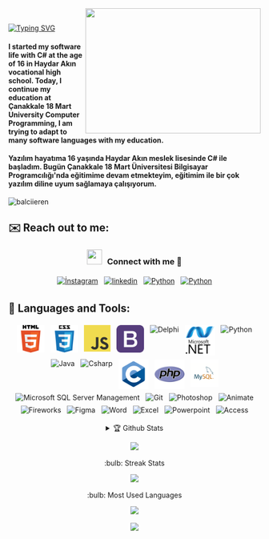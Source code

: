 <img src="https://media0.giphy.com/media/iIqmM5tTjmpOB9mpbn/giphy.gif?cid=ecf05e474qjbh9wfgk14jzjqjd35ytdqz63n5be60b4okg8q&rid=giphy.gif&ct=g" align="right"  width="350" height="250">

<br/>

[![Typing SVG](https://readme-typing-svg.herokuapp.com?font=Fira+Code&size=23&duration=4500&pause=2000&color=635BF7&background=0CFF6600&center=true&lines=Hi%F0%9F%91%8B%2Cthere+I'm+Eren+%7B%F0%9F%98%8E%F0%9F%91%A8%E2%80%8D%F0%9F%92%BB%F0%9F%92%BB%7D)](https://git.io/typing-svg)



#### I started my software life with C# at the age of 16 in Haydar Akın vocational high school. Today, I continue my education at Çanakkale 18 Mart University Computer Programming, I am trying to adapt to many software languages ​​with my education.
#### Yazılım hayatıma 16 yaşında Haydar Akın meslek lisesinde C# ile başladım. Bugün Çanakkale 18 Mart Üniversitesi Bilgisayar Programcılığı'nda eğitimime devam etmekteyim, eğitimim ile bir çok yazılım diline uyum sağlamaya çalışıyorum.

<p align="left"> <img src="https://komarev.com/ghpvc/?username=balciieren&label=Profile%20views&color=0e75b6&style=flat" alt="balciieren" /> </p>

## ✉️ Reach out to me: <h3 align="center" > <img src="https://media.giphy.com/media/iY8CRBdQXODJSCERIr/giphy.gif" width="30" height="30" style="margin-right: 10px;">Connect with me 🤝 </h3>

<p align="center">
<a href="https://www.instagram.com/balciieren/?hl=tr" target="_blank" rel="noopener noreferrer"> <img src="https://seeklogo.com/images/I/instagram-new-2016-logo-D9D42A0AD4-seeklogo.com.png" alt="İnstagram" height="60" style="vertical-align:left; margin:4px"></a>
<a href="https://www.linkedin.com/in/eren-balci-7a96511b0/" target="_blank" rel="noopener noreferrer"> <img src="https://user-images.githubusercontent.com/74072821/123178652-50265280-d490-11eb-9c74-0be10a24cc16.png" alt="linkedin" height="60" style="vertical-align:left; margin:4px"></a>
<a href=https://stackoverflow.com/users/20360476/eren-balci" target="_blank" rel="noopener noreferrer"><img src="https://camo.githubusercontent.com/7b16d6d23db27c61d49dc44b675fa1e8825ab4faed2a9adb300b6c4c8ecd2db3/68747470733a2f2f696d672e69636f6e73382e636f6d2f65787465726e616c2d74616c2d72657669766f2d636f6c6f722d74616c2d72657669766f2f34302f3030303030302f65787465726e616c2d737461636b2d6f766572666c6f772d69732d612d7175657374696f6e2d616e642d616e737765722d736974652d666f722d70726f66657373696f6e616c2d6c6f676f2d636f6c6f722d74616c2d72657669766f2e706e67" alt="Python" height="60" style="vertical-align:left; margin:4px"></a>
<a href="mailto:balciierenn@gmail.com"> <img src="https://user-images.githubusercontent.com/74072821/123174676-2b7aac80-d489-11eb-8717-6573a27a2520.png" alt="Python" height="70" style="vertical-align:left; margin:4px"></a>
</p>

## 🧰 Languages and Tools:

<p align="center">
<img align="top" src="https://raw.githubusercontent.com/github/explore/80688e429a7d4ef2fca1e82350fe8e3517d3494d/topics/html/html.png" alt="Html" height="55" style="vertical-align:top; margin:4px"/>
<img align="top" src="https://raw.githubusercontent.com/github/explore/80688e429a7d4ef2fca1e82350fe8e3517d3494d/topics/css/css.png"alt="Css" height="55" style="vertical-align:top; margin:4px" />
<img align="top" src="https://raw.githubusercontent.com/github/explore/80688e429a7d4ef2fca1e82350fe8e3517d3494d/topics/javascript/javascript.png" alt="Javascript" height="53" style="vertical-align:top; margin:4px"/>
<img align="top" src="https://raw.githubusercontent.com/github/explore/80688e429a7d4ef2fca1e82350fe8e3517d3494d/topics/bootstrap/bootstrap.png" alt="Bootstrap" height="55" style="vertical-align:top; margin:4px"/>
<img align="top" src="https://upload.wikimedia.org/wikipedia/en/thumb/b/b2/Embarcadero_Delphi_10.4_Sydney_Product_Logo_and_Icon.svg/1200px-Embarcadero_Delphi_10.4_Sydney_Product_Logo_and_Icon.svg.png" alt="Delphi" height="55" style="vertical-align:top; margin:4px"/>
<img align="top" src="https://raw.githubusercontent.com/devicons/devicon/master/icons/dot-net/dot-net-original-wordmark.svg"height="60" alt=".Net" style="vertical-align:top; margin:4px"/>
<img align="top" src="https://raw.githubusercontent.com/jmnote/z-icons/master/svg/python.svg" height="55" alt="Python" style="vertical-align:top; margin:4px"/>
<img align="top" src="https://raw.githubusercontent.com/jmnote/z-icons/master/svg/java.svg" height="55" alt="Java" style="vertical-align:top; margin:4px"/>
<img align="top" src="https://raw.githubusercontent.com/jmnote/z-icons/master/svg/csharp.svg" alt="Csharp" height="60" style="vertical-align:top; margin:4px"/>
<img align="top" src="https://raw.githubusercontent.com/github/explore/f3e22f0dca2be955676bc70d6214b95b13354ee8/topics/c/c.png" alt="C" height="60" style="vertical-align:top; margin:4px"/>
<img align="top" src="https://raw.githubusercontent.com/github/explore/ccc16358ac4530c6a69b1b80c7223cd2744dea83/topics/php/php.png" alt="Php" height="60" style="vertical-align:top; margin:4px"/>
<img align="top" src="https://raw.githubusercontent.com/github/explore/80688e429a7d4ef2fca1e82350fe8e3517d3494d/topics/mysql/mysql.png" alt="MySQL" height="55" style="vertical-align:top; margin:4px"/>
<img align="top" src="https://banner2.cleanpng.com/20180614/sg/kisspng-microsoft-sql-server-sql-server-management-studio-transactional-analysis-5b2207401c5992.0038138215289567361161.jpg" alt="Microsoft SQL Server Management" height="55" style="vertical-align:top; margin:4px"/>
<img align="top" src="https://raw.githubusercontent.com/jmnote/z-icons/master/svg/git.svg"height="60" alt="Git" style="vertical-align:top; margin:4px"/>
<img align="top" src="https://upload.wikimedia.org/wikipedia/commons/thumb/a/af/Adobe_Photoshop_CC_icon.svg/640px-Adobe_Photoshop_CC_icon.svg.png"height="60" alt="Photoshop" style="vertical-align:top; margin:4px"/>
<img align="top" src="https://upload.wikimedia.org/wikipedia/commons/thumb/e/e3/Adobe_Animate_CC_icon.svg/2101px-Adobe_Animate_CC_icon.svg.png"height="60" alt="Animate" style="vertical-align:top; margin:4px"/>
<img align="top" src="https://upload.wikimedia.org/wikipedia/commons/8/8d/Adobe_Fireworks_CS6_Icon.png"height="60" alt="Fireworks" style="vertical-align:top; margin:4px"/>
<img align="top"src="https://camo.githubusercontent.com/ed93c2b000a76ceaad1503e7eb9356591b885227e82a36a005b9d3498b303ba5/68747470733a2f2f7777772e766563746f726c6f676f2e7a6f6e652f6c6f676f732f6669676d612f6669676d612d69636f6e2e737667"height="60" alt="Figma" style="vertical-align:top; margin:4px"/>
<img align="top" src="https://upload.wikimedia.org/wikipedia/commons/thumb/f/fd/Microsoft_Office_Word_%282019%E2%80%93present%29.svg/800px-Microsoft_Office_Word_%282019%E2%80%93present%29.svg.png"height="60" alt="Word" style="vertical-align:top; margin:4px"/>
<img align="top" src="https://upload.wikimedia.org/wikipedia/commons/thumb/3/34/Microsoft_Office_Excel_%282019%E2%80%93present%29.svg/1200px-Microsoft_Office_Excel_%282019%E2%80%93present%29.svg.png"height="60" alt="Excel" style="vertical-align:top; margin:4px"/>
<img align="top" src="https://upload.wikimedia.org/wikipedia/commons/thumb/0/0d/Microsoft_Office_PowerPoint_%282019%E2%80%93present%29.svg/1200px-Microsoft_Office_PowerPoint_%282019%E2%80%93present%29.svg.png"height="60" alt="Powerpoint" style="vertical-align:top; margin:4px"/>
<img align="top" src="https://upload.wikimedia.org/wikipedia/commons/thumb/f/f1/Microsoft_Office_Access_%282019-present%29.svg/800px-Microsoft_Office_Access_%282019-present%29.svg.png"height="60" alt="Access" style="vertical-align:top; margin:4px"/>
<br/>

<details>
<summary align="center">🏆 Github Stats</summary>
<p align="center">&nbsp;<img src="https://github-profile-trophy.vercel.app/?username=balciieren&row=2&column=4&no-frame=true&margin-w=8&margin-h=8" alt="balciieren" /></p>
</details>
<p align="center"><img src="https://github-readme-stats.vercel.app/api?username=balciieren&theme=radical"></p>

<p align="center">:bulb: Streak Stats
<p align="center">
<picture>
    <source media="(prefers-color-scheme: dark)" srcset="https://streak-stats.demolab.com?user=balciieren&theme=dark" />
    <img src="https://streak-stats.demolab.com?user=balciieren1&theme=default" />
</picture>
</p>
                                                                              
<p align="center">:bulb: Most Used Languages</p>
<p align="center"><img src="https://github-readme-stats.vercel.app/api/top-langs/?username=balciieren&layout=compact"></p>                           
                                                                              
<div width="50%" align="center">
<img width="80%" src="https://activity-graph.herokuapp.com/graph?username=balciieren&bg_color=0D1117&color=5BCDEC&line=5BCDEC&point=FFFFFF&hide_border=true"></div>
